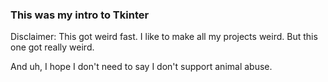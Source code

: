 ### This was my intro to Tkinter

Disclaimer: This got weird fast. I like to make all my projects weird. But this one got really weird.

And uh, I hope I don't need to say I don't support animal abuse.

